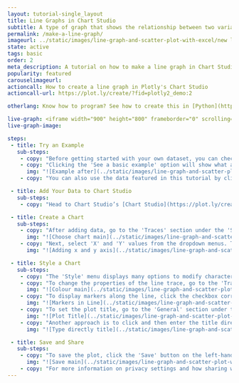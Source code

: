 ```yaml
---
layout: tutorial-single_layout
title: Line Graphs in Chart Studio
subtitle: A type of graph that shows the relationship between two variables with a line that connects a series of successive data points.
permalink: /make-a-line-graph/
imageurl: ../static/images/line-graph-and-scatter-plot-with-excel/new line thumb.png
state: active
tags: basic
order: 2
meta_description: A tutorial on how to make a line graph in Chart Studio.
popularity: featured
carouselimageurl:
actioncall: How to create a line graph in Plotly's Chart Studio
actioncall-url: https://plot.ly/create/?fid=plotly2_demo:2

otherlang: Know how to program? See how to create this in [Python](https://plot.ly/python/line-and-scatter/) or [R](https://plot.ly/r/line-and-scatter/).

live-graph: <iframe width="900" height="800" frameborder="0" scrolling="no" src="https://plot.ly/~plotly2_demo/2.embed"></iframe>
live-graph-image:

steps:
 - title: Try an Example
   sub-steps:
    - copy: "Before getting started with your own dataset, you can check out an example. First, select the 'Type' menu. Hovering the mouse over the chart type icon will display three options: 1) Charts like this by Chart Studio users, 2) View tutorials on this chart type, and, 3) See a basic example."
    - copy: "Clicking the 'See a basic example' option will show what a sample chart looks like after adding data and editing with the style. You'll also see what labels and style attributes were selected for this specific chart, as well as the end result."
      img: "![Example after](../static/images/line-graph-and-scatter-plot-with-excel/scatter-try-example.gif)"
    - copy: "You can also use the data featured in this tutorial by clicking on 'Open This Data in Chart Studio' on the left-hand side. It'll open in Chart Studio."

 - title: Add Your Data to Chart Studio
   sub-steps:
    - copy: "Head to Chart Studio’s [Chart Studio](https://plot.ly/create/) and add your data. You have the option of typing directly in the grid, uploading your file, or entering a URL of an online dataset. Chart Studio accepts .xls, .xlsx, or .csv files. For more information on how to enter your data, see [this](https://help.plot.ly/add-data-to-the-plotly-grid/) tutorial."

 - title: Create a Chart
   sub-steps:
    - copy: "After adding data, go to the 'Traces' section under the 'Structure' menu on the left-hand side. Choose the 'Type' of trace, then choose 'Line' under 'Simple' chart type."
      img: "![Choose chart main](../static/images/line-graph-and-scatter-plot-with-excel/line-choose-chart.png)"
    - copy: "Next, select 'X' and 'Y' values from the dropdown menus. This will create a line trace, as seen below."
      img: "![Adding x and y axis](../static/images/line-graph-and-scatter-plot-with-excel/line-import-data.png)"

 - title: Style a Chart
   sub-steps:
    - copy: "The 'Style' menu displays many options to modify characteristics of the overall chart layout or the individual traces. To see more options about styling the chart visit the [style and layout](https://help.plot.ly/tutorials/#layout) section of the Chart Studio documentation."
    - copy: "To change the properties of the line trace, go to the 'Traces' section under the 'Style' menu."
      img: "![Colour main](../static/images/line-graph-and-scatter-plot-with-excel/line-colour-panel.gif)"
    - copy: "To display markers along the line, click the checkbox corresponding to 'Points' under the 'Display' option."
      img: "![Markers in Line](../static/images/line-graph-and-scatter-plot-with-excel/points-line.gif)"
    - copy: "To set the plot title, go to the 'General' section under the 'Style' menu and type in the plot title within the textbox provided under 'Title'."
      img: "![Plot Title](../static/images/line-graph-and-scatter-plot-with-excel/line-title.png)"
    - copy: "Another approach is to click and then enter the title directly on the plot interface. The same can be done for the axes title and the legends."
      img: "![Type directly title](../static/images/line-graph-and-scatter-plot-with-excel/line-title-direct.gif)"

 - title: Save and Share
   sub-steps:
    - copy: "To save the plot, click the 'Save' button on the left-hand side. A save modal will appear, as seen below, where you can specify the filenames and privacy settings for your plot and data grid."
      img: "![Save main](../static/images/line-graph-and-scatter-plot-with-excel/scatter-save-main.png)"
    - copy: "For more information on privacy settings and how sharing works, visit Chart Studio's [sharing tutorial](http://help.plot.ly/save-share-and-export-in-plotly/)."
---
```

